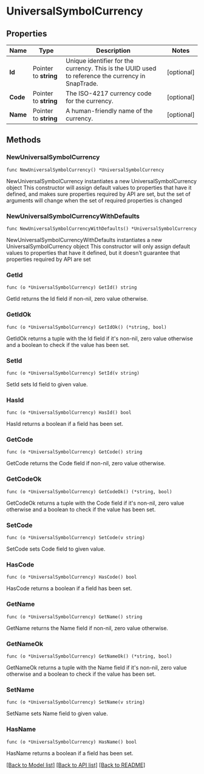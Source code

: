 # UniversalSymbolCurrency

## Properties

Name | Type | Description | Notes
------------ | ------------- | ------------- | -------------
**Id** | Pointer to **string** | Unique identifier for the currency. This is the UUID used to reference the currency in SnapTrade. | [optional] 
**Code** | Pointer to **string** | The ISO-4217 currency code for the currency. | [optional] 
**Name** | Pointer to **string** | A human-friendly name of the currency. | [optional] 

## Methods

### NewUniversalSymbolCurrency

`func NewUniversalSymbolCurrency() *UniversalSymbolCurrency`

NewUniversalSymbolCurrency instantiates a new UniversalSymbolCurrency object
This constructor will assign default values to properties that have it defined,
and makes sure properties required by API are set, but the set of arguments
will change when the set of required properties is changed

### NewUniversalSymbolCurrencyWithDefaults

`func NewUniversalSymbolCurrencyWithDefaults() *UniversalSymbolCurrency`

NewUniversalSymbolCurrencyWithDefaults instantiates a new UniversalSymbolCurrency object
This constructor will only assign default values to properties that have it defined,
but it doesn't guarantee that properties required by API are set

### GetId

`func (o *UniversalSymbolCurrency) GetId() string`

GetId returns the Id field if non-nil, zero value otherwise.

### GetIdOk

`func (o *UniversalSymbolCurrency) GetIdOk() (*string, bool)`

GetIdOk returns a tuple with the Id field if it's non-nil, zero value otherwise
and a boolean to check if the value has been set.

### SetId

`func (o *UniversalSymbolCurrency) SetId(v string)`

SetId sets Id field to given value.

### HasId

`func (o *UniversalSymbolCurrency) HasId() bool`

HasId returns a boolean if a field has been set.

### GetCode

`func (o *UniversalSymbolCurrency) GetCode() string`

GetCode returns the Code field if non-nil, zero value otherwise.

### GetCodeOk

`func (o *UniversalSymbolCurrency) GetCodeOk() (*string, bool)`

GetCodeOk returns a tuple with the Code field if it's non-nil, zero value otherwise
and a boolean to check if the value has been set.

### SetCode

`func (o *UniversalSymbolCurrency) SetCode(v string)`

SetCode sets Code field to given value.

### HasCode

`func (o *UniversalSymbolCurrency) HasCode() bool`

HasCode returns a boolean if a field has been set.

### GetName

`func (o *UniversalSymbolCurrency) GetName() string`

GetName returns the Name field if non-nil, zero value otherwise.

### GetNameOk

`func (o *UniversalSymbolCurrency) GetNameOk() (*string, bool)`

GetNameOk returns a tuple with the Name field if it's non-nil, zero value otherwise
and a boolean to check if the value has been set.

### SetName

`func (o *UniversalSymbolCurrency) SetName(v string)`

SetName sets Name field to given value.

### HasName

`func (o *UniversalSymbolCurrency) HasName() bool`

HasName returns a boolean if a field has been set.


[[Back to Model list]](../README.md#documentation-for-models) [[Back to API list]](../README.md#documentation-for-api-endpoints) [[Back to README]](../README.md)


